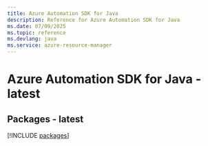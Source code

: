 ```yaml
---
title: Azure Automation SDK for Java
description: Reference for Azure Automation SDK for Java
ms.date: 07/09/2025
ms.topic: reference
ms.devlang: java
ms.service: azure-resource-manager
---
```

# Azure Automation SDK for Java - latest
## Packages - latest
[!INCLUDE [packages](automation-index.md)]